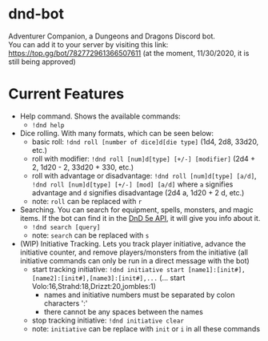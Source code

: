 # dnd-bot
Adventurer Companion, a Dungeons and Dragons Discord bot.  
You can add it to your server by visiting this link: https://top.gg/bot/782772961366507611 (at the moment, 11/30/2020, it is still being approved)

# Current Features  
- Help command. Shows the available commands:
  - `!dnd help`
- Dice rolling. With many formats, which can be seen below:
  - basic roll: `!dnd roll [number of dice]d[die type]` (1d4, 2d8, 33d20, etc.)
  - roll with modifier: `!dnd roll [num]d[type] [+/-] [modifier]` (2d4 + 2, 1d20 - 2, 33d20 + 330, etc.)
  - roll with advantage or disadvantage: `!dnd roll [num]d[type] [a/d]`, `!dnd roll [num]d[type] [+/-] [mod] [a/d]` where `a` signifies advantage and `d` signifies disadvantage (2d4 a, 1d20 + 2 d, etc.)
  - note: `roll` can be replaced with `r`
- Searching. You can search for equipment, spells, monsters, and magic items. If the bot can find it in the [DnD 5e API](https://www.dnd5eapi.co/), it will give you info about it. 
  - `!dnd search [query]`
  - note: `search` can be replaced with `s`
- (WIP) Initiative Tracking. Lets you track player initiative, advance the initiative counter, and remove players/monsters from the initiative (all initiative commands can only be run in a direct message with the bot)
  - start tracking initiative: `!dnd initiative start [name1]:[init#],[name2]:[init#],[name3]:[init#],...` (... start Volo:16,Strahd:18,Drizzt:20,jombles:1)
    - names and initiative numbers must be separated by colon characters ':'
    - there cannot be any spaces between the names
  - stop tracking initiative: `!dnd initiative clear` 
  - note: `initiative` can be replace with `init` or `i` in all these commands
